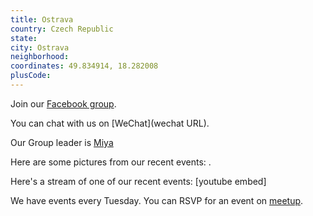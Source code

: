```yaml
---
title: Ostrava
country: Czech Republic
state: 
city: Ostrava
neighborhood: 
coordinates: 49.834914, 18.282008
plusCode:
---
```

Join our [Facebook group](https://www.facebook.com/groups/free.code.camp.ostrava).

You can chat with us on [WeChat](wechat URL).

Our Group leader is [Miya](freecodecamp.org/miya)

Here are some pictures from our recent events:
![]().

Here's a stream of one of our recent events:
[youtube embed]

We have events every Tuesday. You can RSVP for an event on [meetup](meetupurl).
